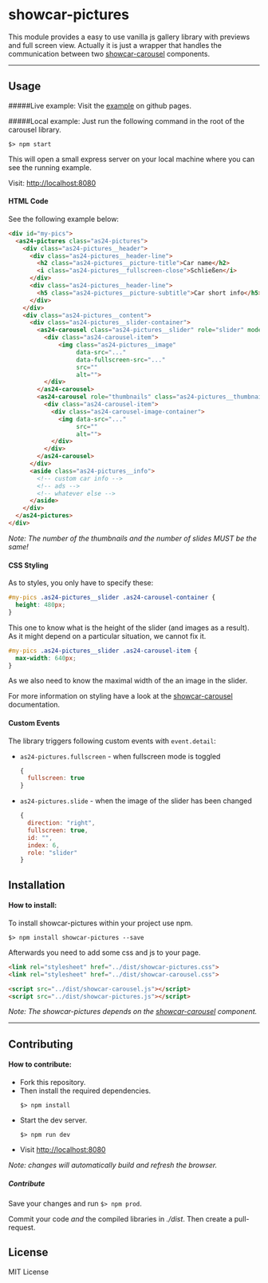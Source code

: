 # showcar-pictures

This module provides a easy to use vanilla js gallery library with previews and full screen view.
Actually it is just a wrapper that handles the communication between two [showcar-carousel](https://github.com/AutoScout24/showcar-carousel) components.

***

## Usage

#####Live example:
Visit the [example](https://autoscout24.github.io/showcar-pictures/) on github pages.


#####Local example:
Just run the following command in the root of the carousel library.

```
$> npm start
```
This will open a small express server on your local machine where you can see the running example.

Visit: [http://localhost:8080](http://localhost:8080)

#### HTML Code

See the following example below:

```html
<div id="my-pics">
  <as24-pictures class="as24-pictures">
    <div class="as24-pictures__header">
      <div class="as24-pictures__header-line">
        <h2 class="as24-pictures__picture-title">Car name</h2>
        <i class="as24-pictures__fullscreen-close">Schließen</i>
      </div>
      <div class="as24-pictures__header-line">
        <h5 class="as24-pictures__picture-subtitle">Car short info</h5>
      </div>
    </div>
    <div class="as24-pictures__content">
      <div class="as24-pictures__slider-container">
        <as24-carousel class="as24-pictures__slider" role="slider" mode="slider" gap="0" preview="false" indicator="true">
          <div class="as24-carousel-item">
              <img class="as24-pictures__image"
                   data-src="..."
                   data-fullscreen-src="..."
                   src=""
                   alt="">
          </div>
        </as24-carousel>
        <as24-carousel role="thumbnails" class="as24-pictures__thumbnails" gap="4">
          <div class="as24-carousel-item">
            <div class="as24-carousel-image-container">
              <img data-src="..."
                   src=""
                   alt="">
            </div>
          </div>
        </as24-carousel>
      </div>
      <aside class="as24-pictures__info">
        <!-- custom car info -->
        <!-- ads -->
        <!-- whatever else -->
      </aside>
    </div>
  </as24-pictures>
</div>
```
*Note: The number of the thumbnails and the number of slides MUST be the same!*

#### CSS Styling

As to styles, you only have to specify these:

```css
#my-pics .as24-pictures__slider .as24-carousel-container {
  height: 480px;
}
```

This one to know what is the height of the slider (and images as a result). As it might depend on a particular situation, we cannot fix it.

```css
#my-pics .as24-pictures__slider .as24-carousel-item {
  max-width: 640px;
}
```

As we also need to know the maximal width of the an image in the slider.

For more information on styling have a look at the [showcar-carousel](https://github.com/AutoScout24/showcar-carousel) documentation.

#### Custom Events

The library triggers following custom events with `event.detail`:

 * `as24-pictures.fullscreen` - when fullscreen mode is toggled

   ```js
   {
     fullscreen: true
   }
   ```

 * `as24-pictures.slide` - when the image of the slider has been changed

   ```js
   {
     direction: "right",
     fullscreen: true,
     id: "",
     index: 6,
     role: "slider"
   }
   ```

## Installation

#### How to install:

To install showcar-pictures within your project use npm.

```
$> npm install showcar-pictures --save
```

Afterwards you need to add some css and js to your page.

```html
<link rel="stylesheet" href="../dist/showcar-pictures.css">
<link rel="stylesheet" href="../dist/showcar-carousel.css">
```

```html
<script src="../dist/showcar-carousel.js"></script>
<script src="../dist/showcar-pictures.js"></script>
```

*Note: The showcar-pictures depends on the [showcar-carousel](https://github.com/AutoScout24/showcar-carousel) component.*

***

## Contributing

#### How to contribute:

* Fork this repository.      
* Then install the required dependencies.
    ```
    $> npm install
    ```  
* Start the dev server.
    ```
    $> npm run dev
    ```
* Visit [http://localhost:8080](http://localhost:8080)

*Note: changes will automatically build and refresh the browser.*

##### Contribute

Save your changes and run `$> npm prod`.

Commit your code _and_ the compiled libraries in _./dist_. Then create a pull-request.

## License

MIT License
